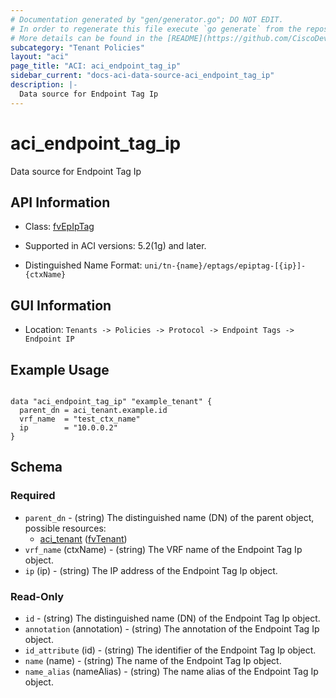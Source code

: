 ```yaml
---
# Documentation generated by "gen/generator.go"; DO NOT EDIT.
# In order to regenerate this file execute `go generate` from the repository root.
# More details can be found in the [README](https://github.com/CiscoDevNet/terraform-provider-aci/blob/master/README.md).
subcategory: "Tenant Policies"
layout: "aci"
page_title: "ACI: aci_endpoint_tag_ip"
sidebar_current: "docs-aci-data-source-aci_endpoint_tag_ip"
description: |-
  Data source for Endpoint Tag Ip
---
```


# aci_endpoint_tag_ip #

Data source for Endpoint Tag Ip

## API Information ##

* Class: [fvEpIpTag](https://pubhub.devnetcloud.com/media/model-doc-latest/docs/app/index.html#/objects/fvEpIpTag/overview)

* Supported in ACI versions: 5.2(1g) and later.

* Distinguished Name Format: `uni/tn-{name}/eptags/epiptag-[{ip}]-{ctxName}`

## GUI Information ##

* Location: `Tenants -> Policies -> Protocol -> Endpoint Tags -> Endpoint IP`

## Example Usage ##

```hcl

data "aci_endpoint_tag_ip" "example_tenant" {
  parent_dn = aci_tenant.example.id
  vrf_name  = "test_ctx_name"
  ip        = "10.0.0.2"
}

```

## Schema ##

### Required ###

* `parent_dn` - (string) The distinguished name (DN) of the parent object, possible resources:
  - [aci_tenant](https://registry.terraform.io/providers/CiscoDevNet/aci/latest/docs/resources/tenant) ([fvTenant](https://pubhub.devnetcloud.com/media/model-doc-latest/docs/app/index.html#/objects/fvTenant/overview))
* `vrf_name` (ctxName) - (string) The VRF name of the Endpoint Tag Ip object.
* `ip` (ip) - (string) The IP address of the Endpoint Tag Ip object.

### Read-Only ###

* `id` - (string) The distinguished name (DN) of the Endpoint Tag Ip object.
* `annotation` (annotation) - (string) The annotation of the Endpoint Tag Ip object.
* `id_attribute` (id) - (string) The identifier of the Endpoint Tag Ip object.
* `name` (name) - (string) The name of the Endpoint Tag Ip object.
* `name_alias` (nameAlias) - (string) The name alias of the Endpoint Tag Ip object.
